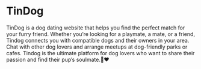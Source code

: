 # TinDog
TinDog is a dog dating website that helps you find the perfect match for your furry friend. Whether you’re looking for a playmate, a mate, or a friend, Tindog connects you with compatible dogs and their owners in your area. Chat with other dog lovers and arrange meetups at dog-friendly parks or cafes. Tindog is the ultimate platform for dog lovers who want to share their passion and find their pup’s soulmate.🐶❤️
